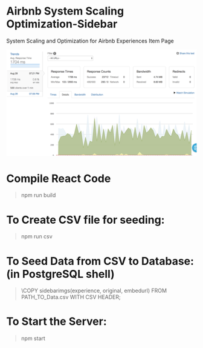 # Airbnb System Scaling Optimization-Sidebar
System Scaling and Optimization for Airbnb Experiences Item Page

![stress test performance](loaderio.jpg)

# Compile React Code
> npm run build

# To Create CSV file for seeding:
> npm run csv

# To Seed Data from CSV to Database: (in PostgreSQL shell)
> \COPY sidebarimgs(experience, original, embedurl) FROM PATH_TO_Data.csv WITH CSV HEADER;

# To Start the Server:
> npm start
